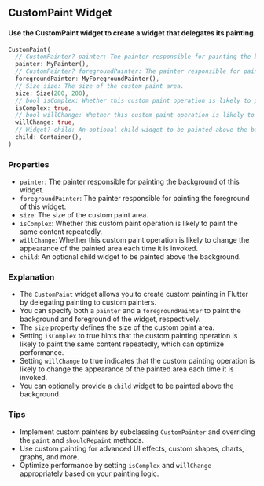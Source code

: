 ## CustomPaint Widget
#### Use the CustomPaint widget to create a widget that delegates its painting.

```dart
CustomPaint(
  // CustomPainter? painter: The painter responsible for painting the background of this widget.
  painter: MyPainter(),
  // CustomPainter? foregroundPainter: The painter responsible for painting the foreground of this widget.
  foregroundPainter: MyForegroundPainter(),
  // Size size: The size of the custom paint area.
  size: Size(200, 200),
  // bool isComplex: Whether this custom paint operation is likely to paint the same content repeatedly.
  isComplex: true,
  // bool willChange: Whether this custom paint operation is likely to change the appearance of the painted area each time it is invoked.
  willChange: true,
  // Widget? child: An optional child widget to be painted above the background.
  child: Container(),
)

```

### Properties
- `painter`: The painter responsible for painting the background of this widget.
- `foregroundPainter`: The painter responsible for painting the foreground of this widget.
- `size`: The size of the custom paint area.
- `isComplex`: Whether this custom paint operation is likely to paint the same content repeatedly.
- `willChange`: Whether this custom paint operation is likely to change the appearance of the painted area each time it is invoked.
- `child`: An optional child widget to be painted above the background.

### Explanation
- The `CustomPaint` widget allows you to create custom painting in Flutter by delegating painting to custom painters.
- You can specify both a `painter` and a `foregroundPainter` to paint the background and foreground of the widget, respectively.
- The `size` property defines the size of the custom paint area.
- Setting `isComplex` to true hints that the custom painting operation is likely to paint the same content repeatedly, which can optimize performance.
- Setting `willChange` to true indicates that the custom painting operation is likely to change the appearance of the painted area each time it is invoked.
- You can optionally provide a `child` widget to be painted above the background.

### Tips
- Implement custom painters by subclassing `CustomPainter` and overriding the `paint` and `shouldRepaint` methods.
- Use custom painting for advanced UI effects, custom shapes, charts, graphs, and more.
- Optimize performance by setting `isComplex` and `willChange` appropriately based on your painting logic.
